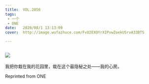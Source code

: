 ```yaml
---
title:	VOL.2856
tags:
 - 一个
 - ONE
date:	2020/08/1 13:13:09
cover:	http://image.wufazhuce.com/FvU2EXOYrXIPvwZoekUSrvA33BTS

---
```

![](http://image.wufazhuce.com/FvU2EXOYrXIPvwZoekUSrvA33BTS)
---

我把你栽在我的花园里，栽在这个最隐秘之处——我的心房。
 
Reprinted from ONE
